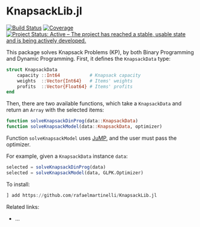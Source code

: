 # KnapsackLib.jl

<!-- [![Stable](https://img.shields.io/badge/docs-stable-blue.svg)](https://rafaelmartinelli.github.io/KnapsackLib.jl/stable)
[![Dev](https://img.shields.io/badge/docs-dev-blue.svg)](https://rafaelmartinelli.github.io/KnapsackLib.jl/dev) -->
[![Build Status](https://github.com/rafaelmartinelli/KnapsackLib.jl/workflows/CI/badge.svg)](https://github.com/rafaelmartinelli/KnapsackLib.jl/actions)
[![Coverage](https://codecov.io/gh/rafaelmartinelli/KnapsackLib.jl/branch/master/graph/badge.svg)](https://codecov.io/gh/rafaelmartinelli/KnapsackLib.jl)
[![Project Status: Active – The project has reached a stable, usable state and is being actively developed.](https://www.repostatus.org/badges/latest/active.svg)](https://www.repostatus.org/#active)

This package solves Knapsack Problems (KP), by both Binary Programming and Dynamic Programming. First, it defines the `KnapsackData` type:
```julia
struct KnapsackData
    capacity ::Int64           # Knapsack capacity
    weights  ::Vector{Int64}   # Items' weights
    profits  ::Vector{Float64} # Items' profits
end
```

Then, there are two available functions, which take a `KnapsackData` and return an `Array` with the selected items:
```julia
function solveKnapsackDinProg(data::KnapsackData)
function solveKnapsackModel(data::KnapsackData, optimizer)
```
Function `solveKnapsackModel` uses [JuMP](https://jump.dev/), and the user must pass the optimizer.

For example, given a `KnapsackData` instance `data`:
```julia
selected = solveKnapsackDinProg(data)
selected = solveKnapsackModel(data, GLPK.Optimizer)
```

To install:
```julia
] add https://github.com/rafaelmartinelli/KnapsackLib.jl
```

Related links:
- ...
